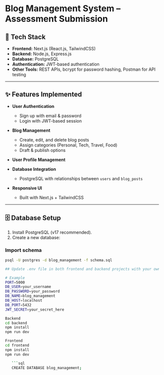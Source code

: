 # Blog Management System – Assessment Submission

## 🚀 Tech Stack
- **Frontend:** Next.js (React.js, TailwindCSS)
- **Backend:** Node.js, Express.js
- **Database:** PostgreSQL
- **Authentication:** JWT-based authentication
- **Other Tools:** REST APIs, bcrypt for password hashing, Postman for API testing

---

## ✨ Features Implemented
- **User Authentication**
  - Sign up with email & password
  - Login with JWT-based session

- **Blog Management**
  - Create, edit, and delete blog posts
  - Assign categories (Personal, Tech, Travel, Food)
  - Draft & publish options

- **User Profile Management**

- **Database Integration**
  - PostgreSQL with relationships between `users` and `blog_posts`

- **Responsive UI**
  - Built with Next.js + TailwindCSS

---

## 🗄️ Database Setup
1. Install PostgreSQL (v17 recommended).
2. Create a new database:
### Import schema
```bash
psql -U postgres -d blog_management -f schema.sql

## Update .env file in both frontend and backend projects with your own credentials:

# Example
PORT=5000
DB_USER=your_username
DB_PASSWORD=your_password
DB_NAME=blog_management
DB_HOST=localhost
DB_PORT=5432
JWT_SECRET=your_secret_here

Backend
cd backend
npm install
npm run dev

Frontend
cd frontend
npm install
npm run dev

   ```sql
   CREATE DATABASE blog_management;
